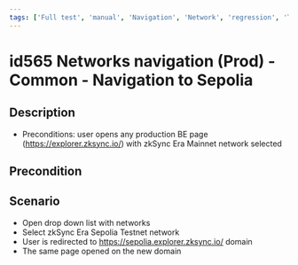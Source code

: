 ```yaml
---
tags: ['Full test', 'manual', 'Navigation', 'Network', 'regression', 'To Automate', 'ZKF-2507', 'Active']
---
```


# id565 Networks navigation (Prod) - Common - Navigation to Sepolia

## Description
  - Preconditions: user opens any production BE page (https://explorer.zksync.io/) with zkSync Era Mainnet network selected

## Precondition


## Scenario
- Open drop down list with networks
- Select zkSync Era Sepolia Testnet network
- User is redirected to https://sepolia.explorer.zksync.io/ domain
- The same page opened on the new domain
